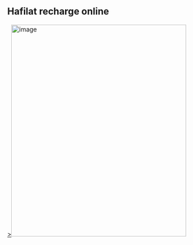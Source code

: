 ## Hafilat recharge online
<a href="https://specificly.org/">><img width="400" height="484" alt="image" src="https://github.com/user-attachments/assets/977d98d1-5c35-4b5f-b724-1094c6d130c9" /></a>
